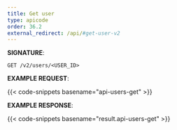 ```yaml
---
title: Get user
type: apicode
order: 36.2
external_redirect: /api/#get-user-v2
---
```


**SIGNATURE**:

`GET /v2/users/<USER_ID>`

**EXAMPLE REQUEST**:

{{< code-snippets basename="api-users-get" >}}

**EXAMPLE RESPONSE**:

{{< code-snippets basename="result.api-users-get" >}}
